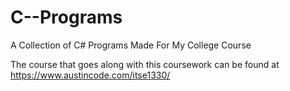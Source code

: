# C--Programs
A Collection of C# Programs Made For My College Course

The course that goes along with this coursework can be found at https://www.austincode.com/itse1330/
